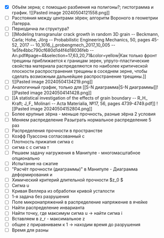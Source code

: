  - [x] Объём  зерна; с помощью разбиения на полигоны?; гистограмма и график. ![[Pasted image 20240504121558.png]]
 - [ ] Расстояния между центрами зёрен; алгоритм Вороного в геометрии Лагерра.
 - [ ] Периодична ли структура?
 - [ ] [[Modeling transgranular crack growth in random 3D grain -- Beckmann, Carla; Hohe, Jörg -- Probabilistic Engineering Mechanics, 50, pages 45-52, 2017 -- 10_1016_j_probengmech_2017_10_005 -- 1e5fe4bbc790cf680d1d4f4d18036feb -- An.pdf#page=4&selection=17,63,20,71&color=yellow|Как только фронт трещины приближается к границам зерен, упруго-пластические свойства материала распределяются по наиболее критической плоскости распространения трещины в соседнем зерне, чтобы сделать возможным дальнейшее распространение трещины.]]
 - [ ] ![[Pasted image 20240504134219.png]]
 - [ ]  Аналогичный график, только для [[S-N диаграмма|S-N диаграммы]]![[Pasted image 20240504141428.png]]
 - [ ]  [[A statistical investigation of the effects of grain boundary -- R_H_ Kraft; J_F_ Molinari -- Acta Materialia, №17, 56, pages 4739-4749.pdf]] ![[Pasted image 20240504152804.png]]
 - [ ] Более крупные зёрна - меньше прочность, разные зёрна 2 условия
 - [ ] Меняем распределение Разыграть нормальное распределение 5 раз
 - [ ] Распределения прочности в пространстве
 - [ ] Коэфф Пуассона согласованный с 
 - [ ] Плотность прижатия сигма с
 - [ ] сигма с с сигма т
 - [ ] Решаем задачу нагружения в Манипуле - многомасштабное опционально
 - [ ] Испытание на сжатие
 - [ ] "Расчёт прочности (диаграммы)" в Манипуле - Диаграмма деформирования и 
 - [ ] Химический критерий длительной прочности $z_0 $
 - [ ] Сигма u 
 - [ ] Кривая Веллера из обработки кривой усталости
 - [ ] 1-я задача без разрушения
 - [ ] Поле микронапряжений в распределение напряжение в ячейке
 - [ ] Найти распределение инварианта
 - [ ] Найти точку, где максимум сигма u -> найти сигма i
 - [ ] Вставляем в z_r - максимальное z
 - [ ] общее z приравниваем к 1 -> находим время до разрушения
 - [ ] Время для разны
